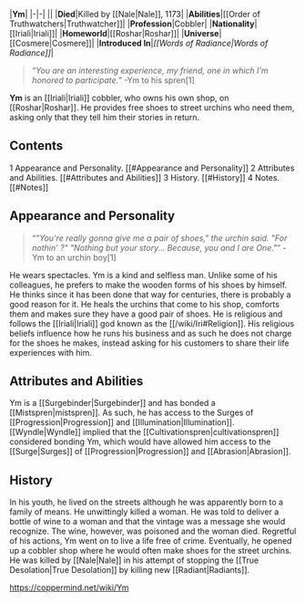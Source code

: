 |**Ym**|
|-|-|
||
|**Died**|Killed by [[Nale\|Nale]], 1173|
|**Abilities**|[[Order of Truthwatchers\|Truthwatcher]]|
|**Profession**|Cobbler|
|**Nationality**|[[Iriali\|Iriali]]|
|**Homeworld**|[[Roshar\|Roshar]]|
|**Universe**|[[Cosmere\|Cosmere]]|
|**Introduced In**|*[[Words of Radiance\|Words of Radiance]]*|

>“*You are an interesting experience, my friend, one in which I’m honored to participate.*”
\-Ym to his spren[1]


**Ym** is an [[Iriali\|Iriali]] cobbler, who owns his own shop, on [[Roshar\|Roshar]]. He provides free shoes to street urchins who need them, asking only that they tell him their stories in return.

## Contents

1 Appearance and Personality. [[#Appearance and Personality]] 
2 Attributes and Abilities. [[#Attributes and Abilities]] 
3 History. [[#History]] 
4 Notes. [[#Notes]] 


## Appearance and Personality
>“*"You're really gonna give me a pair of shoes," the urchin said. "For nothin’ ?" "Nothing but your story... Because, you and I are One."*”
\-Ym to an urchin boy[1]

He wears spectacles.
Ym is a kind and selfless man. Unlike some of his colleagues, he prefers to make the wooden forms of his shoes by himself. He thinks since it has been done that way for centuries, there is probably a good reason for it. He heals the urchins that come to his shop, comforts them and makes sure they have a good pair of shoes. He is religious and follows the [[Iriali\|Iriali]] god known as the [[/wiki/Iri#Religion]]. His religious beliefs influence how he runs his business and as such he does not charge for the shoes he makes, instead asking for his customers to share their life experiences with him.

## Attributes and Abilities
Ym is a [[Surgebinder\|Surgebinder]] and has bonded a [[Mistspren\|mistspren]]. As such, he has access to the Surges of [[Progression\|Progression]] and [[Illumination\|Illumination]].
[[Wyndle\|Wyndle]] implied that the [[Cultivationspren\|cultivationspren]] considered bonding Ym, which would have allowed him access to the [[Surge\|Surges]] of [[Progression\|Progression]] and [[Abrasion\|Abrasion]].

## History
In his youth, he lived on the streets although he was apparently born to a family of means. He unwittingly killed a woman. He was told to deliver a bottle of wine to a woman and that the vintage was a message she would recognize. The wine, however, was poisoned and the woman died. Regretful of his actions, Ym went on to live a life free of crime. Eventually, he opened up a cobbler shop where he would often make shoes for the street urchins.
He was killed by [[Nale\|Nale]] in his attempt of stopping the [[True Desolation\|True Desolation]] by killing new [[Radiant\|Radiants]].



https://coppermind.net/wiki/Ym